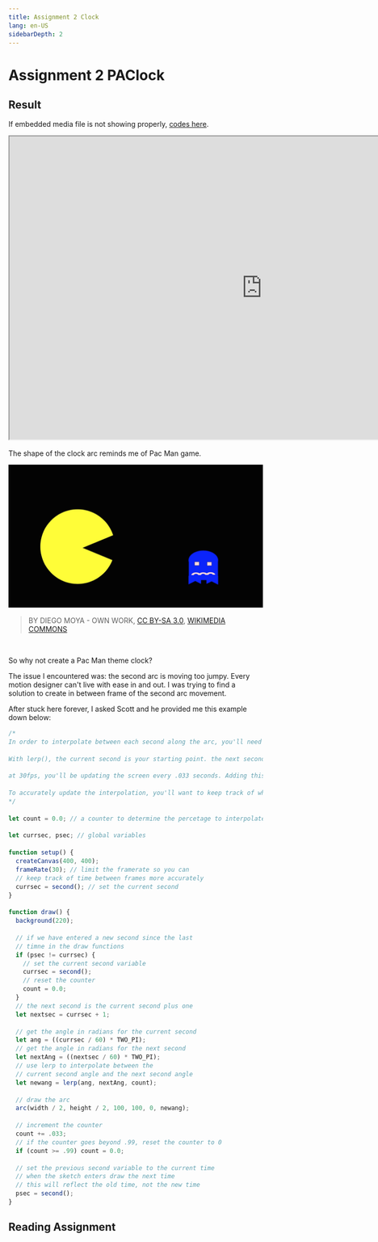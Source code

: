 ```yaml
---
title: Assignment 2 Clock
lang: en-US
sidebarDepth: 2
---
```


# Assignment 2 PAClock

## Result

If embedded media file is not showing properly, [codes here](https://editor.p5js.org/irwinchyi/sketches/6yhcoXL7a).

<iframe src="https://editor.p5js.org/irwinchyi/embed/6yhcoXL7a" width="1000px" height="600px" style="overflow: hidden;"></iframe>

The shape of the clock arc reminds me of Pac Man game. 

![](https://raw.githubusercontent.com/irwinchyi/imgbed/master/img/pac_man_hed.jpg.png)

> BY DIEGO MOYA - OWN WORK, [CC BY-SA 3.0](http://creativecommons.org/licenses/by-sa/3.0), [WIKIMEDIA COMMONS](https://commons.wikimedia.org/w/index.php?curid=18072455)

</br>

So why not create a Pac Man theme clock?

The issue I encountered was: the second arc is moving too jumpy. Every motion designer can't live with ease in and out. I was trying to find a solution to create in between frame of the second arc movement. 

After stuck here forever, I asked Scott and he provided me this example down below: 

```javascript
/* 
In order to interpolate between each second along the arc, you'll need to keep track of the current second, the previous second, and the next second.

With lerp(), the current second is your starting point. the next second is your target. You can use the speed at which your animation plays to figure out how much to interpolate every frame.

at 30fps, you'll be updating the screen every .033 seconds. Adding this number to a counter will let you interpolate smoothly.

To accurately update the interpolation, you'll want to keep track of when the second changed to a new one. By setting a variable to keep track of the previous time in a draw loop, you can identify when time has changed, and update your sketch apropriately.
*/

let count = 0.0; // a counter to determine the percetage to interpolate when using lerp()

let currsec, psec; // global variables

function setup() {
  createCanvas(400, 400);
  frameRate(30); // limit the framerate so you can
  // keep track of time between frames more accurately
  currsec = second(); // set the current second
}

function draw() {
  background(220);

  // if we have entered a new second since the last 
  // timne in the draw functions
  if (psec != currsec) {
    // set the current second variable
    currsec = second();
    // reset the counter
    count = 0.0;
  }
  // the next second is the current second plus one
  let nextsec = currsec + 1;

  // get the angle in radians for the current second
  let ang = ((currsec / 60) * TWO_PI);
  // get the angle in radians for the next second
  let nextAng = ((nextsec / 60) * TWO_PI);
  // use lerp to interpolate between the 
  // current second angle and the next second angle
  let newang = lerp(ang, nextAng, count);

  // draw the arc
  arc(width / 2, height / 2, 100, 100, 0, newang);

  // increment the counter
  count += .033;
  // if the counter goes beyond .99, reset the counter to 0
  if (count >= .99) count = 0.0;

  // set the previous second variable to the current time
  // when the sketch enters draw the next time
  // this will reflect the old time, not the new time
  psec = second();
}
```

## Reading Assignment

